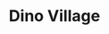 ---
pid: FS249
title: Dino Village
location_transcription: 
zipcode: '19141'
outside_phl: 
neighborhood: Logan
age: '6'
age_range: 6-13
instagram: 
image_file_name: FS_249.jpg
proposal_transcription: 
topic: Unknown
topic_summary: '0'
type: Other No Form
keywords_other: 
credit: Kasan
image_labels: 
twitter: 
facebook: 
permalink: "/monuments/fs249/"
layout: item-page
---